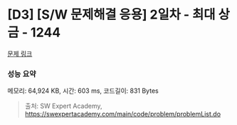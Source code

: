 # [D3] [S/W 문제해결 응용] 2일차 - 최대 상금 - 1244 

[문제 링크](https://swexpertacademy.com/main/code/problem/problemDetail.do?contestProbId=AV15Khn6AN0CFAYD) 

### 성능 요약

메모리: 64,924 KB, 시간: 603 ms, 코드길이: 831 Bytes



> 출처: SW Expert Academy, https://swexpertacademy.com/main/code/problem/problemList.do